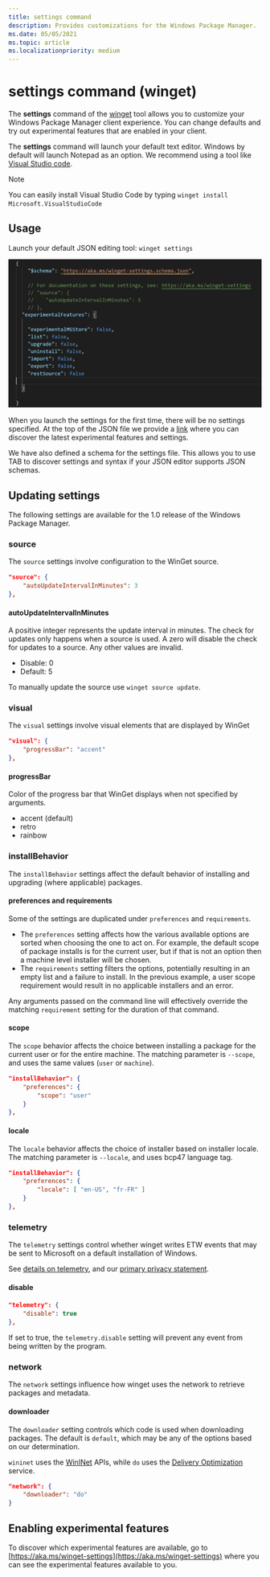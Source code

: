 ```yaml
---
title: settings command
description: Provides customizations for the Windows Package Manager.
ms.date: 05/05/2021
ms.topic: article
ms.localizationpriority: medium
---
```


# settings command (winget)

The **settings** command of the [winget](./index.md) tool allows you to customize your Windows Package Manager client experience. You can change defaults and try out experimental features that are enabled in your client.

The **settings** command will launch your default text editor. Windows by default will launch Notepad as an option.  We recommend using a tool like [Visual Studio code](https://code.visualstudio.com/).  

>[!NOTE]
>You can easily install Visual Studio Code by typing `winget install Microsoft.VisualStudioCode`

## Usage

Launch your default JSON editing tool: `winget settings`

![Screenshot of the Windows Package Manager Settings.](./images/settings.png)

When you launch the settings for the first time, there will be no settings specified. At the top of the JSON file we provide a [link](https://aka.ms/winget-settings) where you can discover the latest experimental features and settings.

We have also defined a schema for the settings file. This allows you to use TAB to discover settings and syntax if your JSON editor supports JSON schemas.

## Updating settings

The following settings are available for the 1.0 release of the Windows Package Manager.

### source

The `source` settings involve configuration to the WinGet source.

```json
"source": {
    "autoUpdateIntervalInMinutes": 3
},
```

#### autoUpdateIntervalInMinutes

A positive integer represents the update interval in minutes. The check for updates only happens when a source is used. A zero will disable the check for updates to a source. Any other values are invalid.

- Disable: 0
- Default: 5

To manually update the source use `winget source update`.

### visual

The `visual` settings involve visual elements that are displayed by WinGet

```json
"visual": {
    "progressBar": "accent"
},
```

#### progressBar

Color of the progress bar that WinGet displays when not specified by arguments. 

- accent (default)
- retro
- rainbow

### installBehavior

The `installBehavior` settings affect the default behavior of installing and upgrading (where applicable) packages.

#### preferences and requirements

Some of the settings are duplicated under `preferences` and `requirements`. 

- The `preferences` setting affects how the various available options are sorted when choosing the one to act on. For example, the default scope of package installs is for the current user, but if that is not an option then a machine level installer will be chosen.
- The `requirements` setting filters the options, potentially resulting in an empty list and a failure to install. In the previous example, a user scope requirement would result in no applicable installers and an error.

Any arguments passed on the command line will effectively override the matching `requirement` setting for the duration of that command.

#### scope

The `scope` behavior affects the choice between installing a package for the current user or for the entire machine. The matching parameter is `--scope`, and uses the same values (`user` or `machine`).

```json
"installBehavior": {
    "preferences": {
        "scope": "user"
    }
},
```

#### locale

The `locale` behavior affects the choice of installer based on installer locale. The matching parameter is `--locale`, and uses bcp47 language tag.

```json
"installBehavior": {
    "preferences": {
        "locale": [ "en-US", "fr-FR" ]
    }
},
```

### telemetry

The `telemetry` settings control whether winget writes ETW events that may be sent to Microsoft on a default installation of Windows.

See [details on telemetry](https://github.com/microsoft/winget-cli/blob/master/README.md#datatelemetry), and our [primary privacy statement](https://github.com/microsoft/winget-cli/blob/master/privacy.md).

#### disable

```json
"telemetry": {
    "disable": true
},
```

If set to true, the `telemetry.disable` setting will prevent any event from being written by the program.

### network

The `network` settings influence how winget uses the network to retrieve packages and metadata.

#### downloader

The `downloader` setting controls which code is used when downloading packages. The default is `default`, which may be any of the options based on our determination.

`wininet` uses the [WinINet](/windows/win32/wininet/about-wininet) APIs, while `do` uses the [Delivery Optimization](https://support.microsoft.com/windows/delivery-optimization-in-windows-10-0656e53c-15f2-90de-a87a-a2172c94cf6d) service.

```json
"network": {
    "downloader": "do"
}
```

## Enabling experimental features

To discover which experimental features are available, go to [https://aka.ms/winget-settings](https://aka.ms/winget-settings) where you can see the experimental features available to you.
